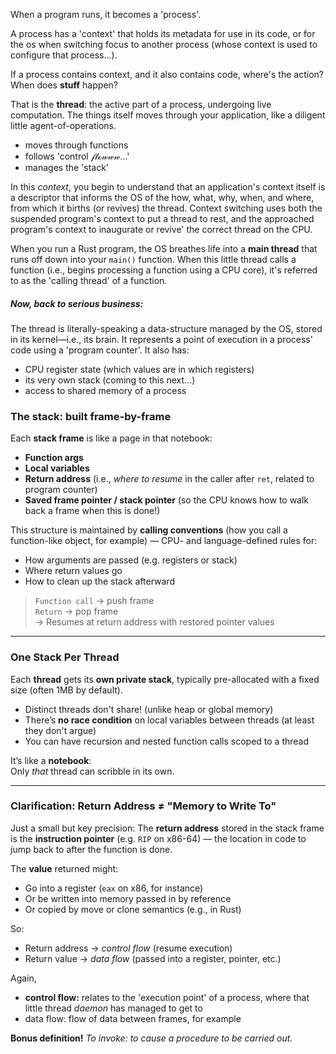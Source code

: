 When a program runs, it becomes a 'process'.

A process has a 'context' that holds its metadata for use in its code, or for the os when switching focus to another process (whose context is used to configure that process...).

If a process contains context, and it also contains code, where's the action? When does **stuff** happen?

That is the **thread**: the active part of a process, undergoing live computation. The things itself moves through your application, like a diligent little agent-of-operations. 
- moves through functions
- follows 'control $\mathcal{flowww...}$'
- manages the 'stack'

In this *context*, you begin to understand that an application's context itself is a descriptor that informs the OS of the how, what, why, when, and where, from which it births (or revives) the thread. 
	Context switching uses both the suspended program's context to put a thread to rest, and the approached program's context to inaugurate or revive' the correct thread on the CPU.

When you run a Rust program, the OS breathes life into a **main thread** that runs off down into your `main()` function. When this little thread calls a function (i.e., begins processing a function using a CPU core), it's referred to as the 'calling thread' of a function.

##### Now, back to serious business:
The thread is literally-speaking a data-structure managed by the OS, stored in its kernel—i.e., its brain. It represents a point of execution in a process' code using a 'program counter'. It also has:
- CPU register state (which values are in which registers)
- its very own stack (coming to this next...)
- access to shared memory of a process

### The stack: built frame-by-frame

Each **stack frame** is like a page in that notebook:
- **Function args**
- **Local variables**
- **Return address** (i.e., _where to resume_ in the caller after `ret`, related to program counter)
- **Saved frame pointer / stack pointer** (so the CPU knows how to walk back a frame when this is done!)

This structure is maintained by **calling conventions** (how you call a function-like object, for example) — CPU- and language-defined rules for:
- How arguments are passed (e.g. registers or stack)
- Where return values go
- How to clean up the stack afterward

> `Function call` → push frame  
> `Return` → pop frame  
> → Resumes at return address with restored pointer values

---
### One Stack Per Thread
Each **thread** gets its **own private stack**, typically pre-allocated with a fixed size (often 1MB by default).
- Distinct threads don't share! (unlike heap or global memory)
- There’s **no race condition** on local variables between threads (at least they don't argue)
- You can have recursion and nested function calls scoped to a thread

It’s like a **notebook**:  
Only _that_ thread can scribble in its own.

---
###  Clarification: Return Address ≠ "Memory to Write To"

Just a small but key precision:
The **return address** stored in the stack frame is the **instruction pointer** (e.g. `RIP` on x86-64) — the location in code to jump back to after the function is done.

The **value** returned might:
- Go into a register (`eax` on x86, for instance)
- Or be written into memory passed in by reference
- Or copied by move or clone semantics (e.g., in Rust)

So:
- Return address → _control flow_ (resume execution)
- Return value → _data flow_ (passed into a register, pointer, etc.)

Again, 
- **control flow:** relates to the 'execution point' of a process, where that little thread *daemon* has managed to get to 
- data flow: flow of data between frames, for example

**Bonus definition!**
*To invoke: to cause a procedure to be carried out.*